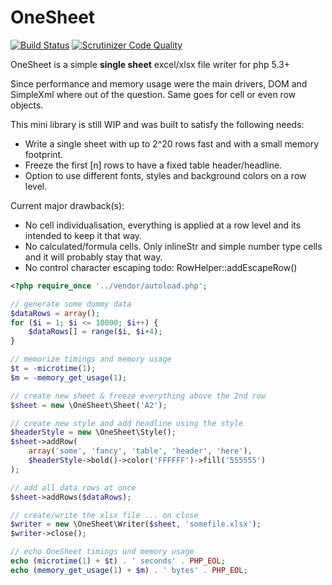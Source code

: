 # OneSheet

[![Build Status](https://scrutinizer-ci.com/g/nimmneun/OneSheet/badges/build.png?b=master)](https://scrutinizer-ci.com/g/nimmneun/OneSheet/build-status/master)
[![Scrutinizer Code Quality](https://scrutinizer-ci.com/g/nimmneun/OneSheet/badges/quality-score.png?b=master)](https://scrutinizer-ci.com/g/nimmneun/OneSheet/?branch=master)

OneSheet is a simple **single sheet** excel/xlsx file writer for php 5.3+

Since performance and memory usage were the main drivers, DOM and SimpleXml
where out of the question. Same goes for cell or even row objects.

This mini library is still WIP and was built to satisfy the following needs:
- Write a single sheet with up to 2^20 rows fast and with a small
  memory footprint.
- Freeze the first [n] rows to have a fixed table header/headline.
- Option to use different fonts, styles and background colors on
  a row level.

Current major drawback(s):
- No cell individualisation, everything is applied at a row level
  and its intended to keep it that way.
- No calculated/formula cells. Only inlineStr and simple number type
  cells and it will probably stay that way.
- No control character escaping todo: RowHelper::addEscapeRow()


```php
<?php require_once '../vendor/autoload.php';

// generate some dummy data
$dataRows = array();
for ($i = 1; $i <= 10000; $i++) {
    $dataRows[] = range($i, $i+4);
}

// memorize timings and memory usage
$t = -microtime(1);
$m = -memory_get_usage(1);

// create new sheet & freeze everything above the 2nd row
$sheet = new \OneSheet\Sheet('A2');

// create new style and add headline using the style
$headerStyle = new \OneSheet\Style();
$sheet->addRow(
    array('some', 'fancy', 'table', 'header', 'here'),
    $headerStyle->bold()->color('FFFFFF')->fill('555555')
);

// add all data rows at once
$sheet->addRows($dataRows);

// create/write the xlsx file ... on close
$writer = new \OneSheet\Writer($sheet, 'somefile.xlsx');
$writer->close();

// echo OneSheet timings und memory usage
echo (microtime(1) + $t) . ' seconds' . PHP_EOL;
echo (memory_get_usage(1) + $m) . ' bytes' . PHP_EOL;
```